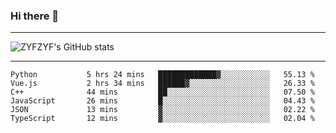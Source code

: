 ### Hi there 👋

-------

<!--

- 🔭 I’m currently working on ...
- 🌱 I’m currently learning Rust
- 👯 I’m looking to collaborate on ...
- 🤔 I’m looking for help with ...
- 💬 Ask me about ...
- 📫 How to reach me: ...
- 😄 Pronouns: ...
- ⚡ Fun fact: ...

-------
-->

![ZYFZYF's GitHub stats](https://github-readme-stats.vercel.app/api?username=ZYFZYF)


-------

<!--START_SECTION:waka-->

```text
Python           5 hrs 24 mins   █████████████▓░░░░░░░░░░░   55.13 %
Vue.js           2 hrs 34 mins   ██████▓░░░░░░░░░░░░░░░░░░   26.33 %
C++              44 mins         ██░░░░░░░░░░░░░░░░░░░░░░░   07.50 %
JavaScript       26 mins         █░░░░░░░░░░░░░░░░░░░░░░░░   04.43 %
JSON             13 mins         ▓░░░░░░░░░░░░░░░░░░░░░░░░   02.22 %
TypeScript       12 mins         ▓░░░░░░░░░░░░░░░░░░░░░░░░   02.04 %
```

<!--END_SECTION:waka-->


